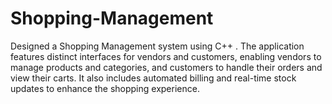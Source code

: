 # Shopping-Management
Designed a Shopping Management system using C++ . The application features distinct interfaces for vendors and customers, enabling vendors to manage products and categories, and customers to handle their orders and view their carts. It also includes automated billing and real-time stock updates to enhance the shopping experience.
